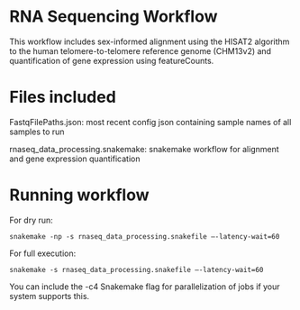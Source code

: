 # RNA Sequencing Workflow

This workflow includes sex-informed alignment using the HISAT2 algorithm to the human telomere-to-telomere reference genome (CHM13v2) and quantification of gene expression using featureCounts.

# Files included

FastqFilePaths.json: most recent config json containing sample names of all samples to run

rnaseq_data_processing.snakemake: snakemake workflow for alignment and gene expression quantification

# Running workflow

For dry run: 
```
snakemake -np -s rnaseq_data_processing.snakefile —-latency-wait=60
```

For full execution: 
```
snakemake -s rnaseq_data_processing.snakefile —-latency-wait=60
```

You can include the -c4 Snakemake flag for parallelization of jobs if your system supports this.  
